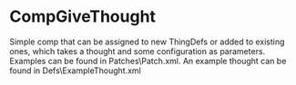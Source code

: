 # CompGiveThought

Simple comp that can be assigned to new ThingDefs or added to existing ones, which takes a thought and some configuration as parameters. 
Examples can be found in Patches\Patch.xml. An example thought can be found in Defs\ExampleThought.xml